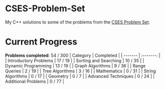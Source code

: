# CSES-Problem-Set
My C++ solutions to some of the problems from the [CSES Problem Set](https://cses.fi/problemset/).

# Current Progress
**Problems completed**: 54 / 300
| Category | Completed |
| -------  | :-------: |
| Introductory Problems | 17 / 19 |
| Sorting and Searching | 10 / 35 |
| Dynamic Programming   | 13 / 19 |
| Graph Algorithms      | 9 / 36  |
| Range Queries         | 2 / 19  |
| Tree Algorithms       | 3 / 16  |
| Mathematics           | 0 / 31  |
| String Algorithms     | 0 / 17  |
| Geometry              | 0 / 7   |
| Advanced Techniques   | 0 / 24  |
| Additional Problems   | 0 / 77  |